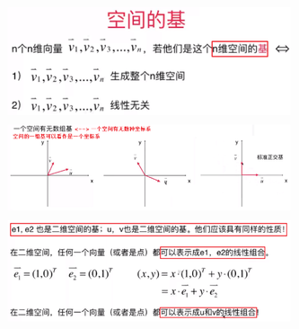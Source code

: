 ![](../photo/Pasted%20image%2020240220205952.png)

![](../photo/Pasted%20image%2020240220210707.png)

![](../photo/Pasted%20image%2020240220210904.png)
